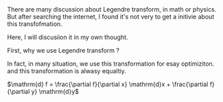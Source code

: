 <head>
    <script src="https://cdn.mathjax.org/mathjax/latest/MathJax.js?config=TeX-AMS-MML_HTMLorMML" type="text/javascript"></script>
    <script type="text/x-mathjax-config">
        MathJax.Hub.Config({
            tex2jax: {
            skipTags: ['script', 'noscript', 'style', 'textarea', 'pre'],
            inlineMath: [['$','$']]
            }
        });
    </script>
</head>
There are many discussion about Legendre transform, in math or physics. But after searching the internet, I found it's not very to get a initivie about this transfofmation.

Here, I will discusiion it in my own thought.

First, why we use Legendre transform ?

In fact, in many situation, we use this transformation for esay optimiziton. and this transformation is alwasy equaltiy.


$\mathrm{d} f = \frac{\partial f}{\partial x} \mathrm{d}x + \frac{\partial f}{\partial y} \mathrm{d}y$
